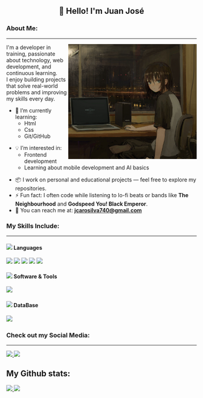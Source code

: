 <h2 align="center">👋 Hello! I'm Juan José</h2>

### About Me:
------
<!-- Imagen decorativa al lado derecho -->
<img align="right" src="https://github.com/I-am-vishalmaurya/I-am-vishalmaurya/blob/main/cropped_image.png" alt="Unfortunately I didn't find the author of the pic, feel to open a pull request if found" width="340" />

<!-- Descripción personal -->
I'm a developer in training, passionate about technology, web development, and continuous learning.  
I enjoy building projects that solve real-world problems and improving my skills every day.

<!-- Tecnologías que estás aprendiendo -->
- 🌱 I’m currently learning:
  - Html
  - Css
  - Git/GitHub
<!-- Intereses actuales sin profundizar mucho en temas que aún estás conociendo -->
- 💡 I’m interested in:
  - Frontend development
  - Learning about mobile development and AI basics
<!-- Información adicional y contacto -->
- 📦 I work on personal and educational projects — feel free to explore my repositories.
- ⚡ Fun fact: I often code while listening to lo-fi beats or bands like **The Neighbourhood** and **Godspeed You! Black Emperor**.
- 📢 You can reach me at: **jcarosilva740@gmail.com**

### My Skills Include:
------

<!-- Lenguajes de programación -->
<h4>
<picture> <img src = "https://github.com/7oSkaaa/7oSkaaa/blob/main/Images/Programming_Languages.gif?raw=true" width = 30px>  </picture> Languages
</h4>
<span> 
  <img src="https://img.shields.io/badge/HTML5-E34F26?style=for-the-badge&logo=html5&logoColor=white">
  <img src="https://img.shields.io/badge/CSS3-1572B6?style=for-the-badge&logo=css3&logoColor=white">
  <img src="https://img.shields.io/badge/JavaScript-F7DF1E?style=for-the-badge&logo=javascript&logoColor=black">
  <img src="https://img.shields.io/badge/PHP-777BB4?style=for-the-badge&logo=php&logoColor=white">
  <img src="https://img.shields.io/badge/python-3670A0?style=for-the-badge&logo=python&logoColor=ffdd54">
</span>

<!-- Herramientas de software -->
<h4> 
  <picture> <img src = "https://github.com/7oSkaaa/7oSkaaa/blob/main/Images/Software_Tools.gif?raw=true" width = 30px>  </picture> Software & Tools 
</h4>
<span>
  <img src="https://img.shields.io/badge/git-%23F05033.svg?style=for-the-badge&logo=git&logoColor=white">
</span>

<!-- Base de datos -->
<h4> 
  <picture> <img src = "https://github.com/7oSkaaa/7oSkaaa/blob/main/Images/CP_PS.gif?raw=true" width = 30px>  </picture> DataBase 
</h4>
<span>
  <img src="https://img.shields.io/badge/mysql-4479A1.svg?style=for-the-badge&logo=mysql&logoColor=white">
</span>

### Check out my Social Media:
------

<!-- Redes sociales -->
<a href="https://www.instagram.com/jjcs_chepe_/">
 <img src="https://img.shields.io/badge/Instagram-%23E4405F.svg?style=for-the-badge&logo=Instagram&logoColor=white">
</a>
<a href="https://www.tiktok.com/@juan.jos449">
 <img src="https://img.shields.io/badge/TikTok-%23000000.svg?style=for-the-badge&logo=TikTok&logoColor=white">
</a>

## My Github stats:

<!-- Estadísticas de GitHub -->
<div>
<a href="https://github.com/JuanChepe-ship-it">
<img height="180em" src="https://github-readme-stats.vercel.app/api?username=JuanChepe-ship-it&show_icons=true&theme=default&include_all_commits=true&count_private=true"/>
<img height="180em" src="https://github-readme-stats.vercel.app/api/top-langs/?username=JuanChepe-ship-it&layout=compact&langs_count=7&theme=default"/></a>
</div>
